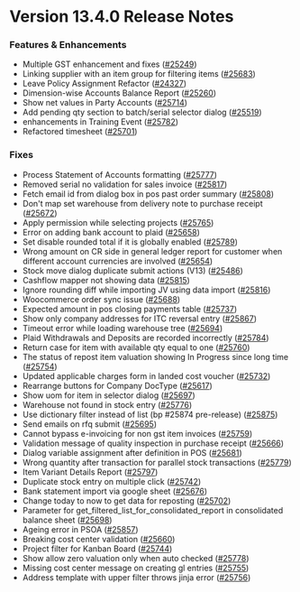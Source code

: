 # Version 13.4.0 Release Notes

### Features & Enhancements

- Multiple GST enhancement and fixes ([#25249](https://github.com/dontmanage/dontmanageerp/pull/25249))
- Linking supplier with an item group for filtering items ([#25683](https://github.com/dontmanage/dontmanageerp/pull/25683))
- Leave Policy Assignment Refactor ([#24327](https://github.com/dontmanage/dontmanageerp/pull/24327))
- Dimension-wise Accounts Balance Report ([#25260](https://github.com/dontmanage/dontmanageerp/pull/25260))
- Show net values in Party Accounts ([#25714](https://github.com/dontmanage/dontmanageerp/pull/25714))
- Add pending qty section to batch/serial selector dialog ([#25519](https://github.com/dontmanage/dontmanageerp/pull/25519))
- enhancements in Training Event ([#25782](https://github.com/dontmanage/dontmanageerp/pull/25782))
- Refactored timesheet ([#25701](https://github.com/dontmanage/dontmanageerp/pull/25701))

### Fixes

- Process Statement of Accounts formatting ([#25777](https://github.com/dontmanage/dontmanageerp/pull/25777))
- Removed serial no validation for sales invoice ([#25817](https://github.com/dontmanage/dontmanageerp/pull/25817))
- Fetch email id from dialog box in pos past order summary ([#25808](https://github.com/dontmanage/dontmanageerp/pull/25808))
- Don't map set warehouse from delivery note to purchase receipt ([#25672](https://github.com/dontmanage/dontmanageerp/pull/25672))
- Apply permission while selecting projects ([#25765](https://github.com/dontmanage/dontmanageerp/pull/25765))
- Error on adding bank account to plaid ([#25658](https://github.com/dontmanage/dontmanageerp/pull/25658))
- Set disable rounded total if it is globally enabled ([#25789](https://github.com/dontmanage/dontmanageerp/pull/25789))
- Wrong amount on CR side in general ledger report for customer when different account currencies are involved ([#25654](https://github.com/dontmanage/dontmanageerp/pull/25654))
- Stock move dialog duplicate submit actions (V13) ([#25486](https://github.com/dontmanage/dontmanageerp/pull/25486))
- Cashflow mapper not showing data ([#25815](https://github.com/dontmanage/dontmanageerp/pull/25815))
- Ignore rounding diff while importing JV using data import ([#25816](https://github.com/dontmanage/dontmanageerp/pull/25816))
- Woocommerce order sync issue ([#25688](https://github.com/dontmanage/dontmanageerp/pull/25688))
- Expected amount in pos closing payments table ([#25737](https://github.com/dontmanage/dontmanageerp/pull/25737))
- Show only company addresses for ITC reversal entry ([#25867](https://github.com/dontmanage/dontmanageerp/pull/25867))
- Timeout error while loading warehouse tree ([#25694](https://github.com/dontmanage/dontmanageerp/pull/25694))
- Plaid Withdrawals and Deposits are recorded incorrectly ([#25784](https://github.com/dontmanage/dontmanageerp/pull/25784))
- Return case for item with available qty equal to one ([#25760](https://github.com/dontmanage/dontmanageerp/pull/25760))
- The status of repost item valuation showing In Progress since long time ([#25754](https://github.com/dontmanage/dontmanageerp/pull/25754))
- Updated applicable charges form in landed cost voucher ([#25732](https://github.com/dontmanage/dontmanageerp/pull/25732))
- Rearrange buttons for Company DocType ([#25617](https://github.com/dontmanage/dontmanageerp/pull/25617))
- Show uom for item in selector dialog ([#25697](https://github.com/dontmanage/dontmanageerp/pull/25697))
- Warehouse not found in stock entry ([#25776](https://github.com/dontmanage/dontmanageerp/pull/25776))
- Use dictionary filter instead of list (bp #25874 pre-release) ([#25875](https://github.com/dontmanage/dontmanageerp/pull/25875))
- Send emails on rfq submit ([#25695](https://github.com/dontmanage/dontmanageerp/pull/25695))
- Cannot bypass e-invoicing for non gst item invoices ([#25759](https://github.com/dontmanage/dontmanageerp/pull/25759))
- Validation message of quality inspection in purchase receipt ([#25666](https://github.com/dontmanage/dontmanageerp/pull/25666))
- Dialog variable assignment after definition in POS ([#25681](https://github.com/dontmanage/dontmanageerp/pull/25681))
- Wrong quantity after transaction for parallel stock transactions ([#25779](https://github.com/dontmanage/dontmanageerp/pull/25779))
- Item Variant Details Report ([#25797](https://github.com/dontmanage/dontmanageerp/pull/25797))
- Duplicate stock entry on multiple click ([#25742](https://github.com/dontmanage/dontmanageerp/pull/25742))
- Bank statement import via google sheet ([#25676](https://github.com/dontmanage/dontmanageerp/pull/25676))
- Change today to now to get data for reposting ([#25702](https://github.com/dontmanage/dontmanageerp/pull/25702))
- Parameter for get_filtered_list_for_consolidated_report in consolidated balance sheet ([#25698](https://github.com/dontmanage/dontmanageerp/pull/25698))
- Ageing error in PSOA ([#25857](https://github.com/dontmanage/dontmanageerp/pull/25857))
- Breaking cost center validation ([#25660](https://github.com/dontmanage/dontmanageerp/pull/25660))
- Project filter for Kanban Board ([#25744](https://github.com/dontmanage/dontmanageerp/pull/25744))
- Show allow zero valuation only when auto checked ([#25778](https://github.com/dontmanage/dontmanageerp/pull/25778))
- Missing cost center message on creating gl entries ([#25755](https://github.com/dontmanage/dontmanageerp/pull/25755))
- Address template with upper filter throws jinja error ([#25756](https://github.com/dontmanage/dontmanageerp/pull/25756))
